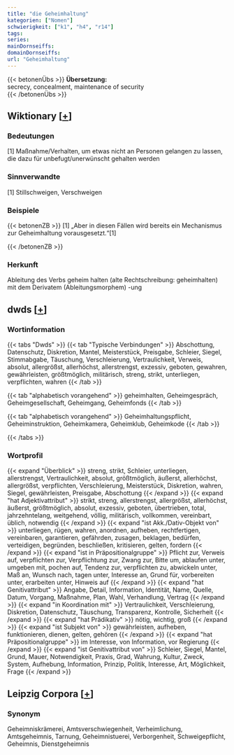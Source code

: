 ```yaml
---
title: "die Geheimhaltung"
kategorien: ["Nomen"]
schwierigkeit: ["k1", "h4", "r14"]
tags:
series:
mainDornseiffs:
domainDornseiffs:
url: "Geheimhaltung"
---
```


{{< betonenÜbs >}}
**Übersetzung:**  
secrecy, concealment, maintenance of security  
{{< /betonenÜbs >}}

## Wiktionary [[+](https://de.wiktionary.org/wiki/Geheimhaltung)]

### Bedeutungen
[1] Maßnahme/Verhalten, um etwas nicht an Personen gelangen zu lassen, die dazu für unbefugt/unerwünscht gehalten werden  

### Sinnverwandte
[1] Stillschweigen, Verschweigen  

### Beispiele
{{< betonenZB >}}
[1] „Aber in diesen Fällen wird bereits ein Mechanismus zur Geheimhaltung vorausgesetzt.“[1]  

{{< /betonenZB >}}
### Herkunft
Ableitung des Verbs geheim halten (alte Rechtschreibung: geheimhalten) mit dem Derivatem (Ableitungsmorphem) -ung  



## dwds [[+](https://www.dwds.de/wb/Geheimhaltung)]

### Wortinformation
{{< tabs "Dwds" >}}
{{< tab "Typische Verbindungen" >}}
Abschottung, Datenschutz, Diskretion, Mantel, Meisterstück, Preisgabe, Schleier, Siegel, Stimmabgabe, Täuschung, Verschleierung, Vertraulichkeit, Verweis, absolut, allergrößst, allerhöchst, allerstrengst, exzessiv, geboten, gewahren, gewährleisten, größtmöglich, militärisch, streng, strikt, unterliegen, verpflichten, wahren
{{< /tab >}}

{{< tab "alphabetisch vorangehend" >}}
geheimhalten, Geheimgespräch, Geheimgesellschaft, Geheimgang, Geheimfonds
{{< /tab >}}

{{< tab "alphabetisch vorangehend" >}}
Geheimhaltungspflicht, Geheiminstruktion, Geheimkamera, Geheimklub, Geheimkode
{{< /tab >}}

{{< /tabs >}}

### Wortprofil
{{< expand "Überblick" >}} streng, strikt, Schleier, unterliegen, allerstrengst, Vertraulichkeit, absolut, größtmöglich, äußerst, allerhöchst, allergrößst, verpflichten, Verschleierung, Meisterstück, Diskretion, wahren, Siegel, gewährleisten, Preisgabe, Abschottung {{< /expand >}}
{{< expand "hat Adjektivattribut" >}} strikt, streng, allerstrengst, allergrößst, allerhöchst, äußerst, größtmöglich, absolut, exzessiv, geboten, übertrieben, total, jahrzehntelang, weitgehend, völlig, militärisch, vollkommen, vereinbart, üblich, notwendig {{< /expand >}}
{{< expand "ist Akk./Dativ-Objekt von" >}} unterliegen, rügen, wahren, anordnen, aufheben, rechtfertigen, vereinbaren, garantieren, gefährden, zusagen, beklagen, bedürfen, verteidigen, begründen, beschließen, kritisieren, gelten, fordern {{< /expand >}}
{{< expand "ist in Präpositionalgruppe" >}} Pflicht zur, Verweis auf, verpflichten zur, Verpflichtung zur, Zwang zur, Bitte um, ablaufen unter, umgeben mit, pochen auf, Tendenz zur, verpflichten zu, abwickeln unter, Maß an, Wunsch nach, tagen unter, Interesse an, Grund für, vorbereiten unter, erarbeiten unter, Hinweis auf {{< /expand >}}
{{< expand "hat Genitivattribut" >}} Angabe, Detail, Information, Identität, Name, Quelle, Datum, Vorgang, Maßnahme, Plan, Wahl, Verhandlung, Vertrag {{< /expand >}}
{{< expand "in Koordination mit" >}} Vertraulichkeit, Verschleierung, Diskretion, Datenschutz, Täuschung, Transparenz, Kontrolle, Sicherheit {{< /expand >}}
{{< expand "hat Prädikativ" >}} nötig, wichtig, groß {{< /expand >}}
{{< expand "ist Subjekt von" >}} gewährleisten, aufheben, funktionieren, dienen, gelten, gehören {{< /expand >}}
{{< expand "hat Präpositionalgruppe" >}} im Interesse, von Information, vor Regierung {{< /expand >}}
{{< expand "ist Genitivattribut von" >}} Schleier, Siegel, Mantel, Grund, Mauer, Notwendigkeit, Praxis, Grad, Wahrung, Kultur, Zweck, System, Aufhebung, Information, Prinzip, Politik, Interesse, Art, Möglichkeit, Frage {{< /expand >}}

## Leipzig Corpora [[+](https://corpora.uni-leipzig.de/en/res?word=Geheimhaltung&corpusId=deu_newscrawl-public_2018)]


### Synonym
Geheimniskrämerei, Amtsverschwiegenheit, Verheimlichung, Amtsgeheimnis, Tarnung, Geheimnistuerei, Verborgenheit, Schweigepflicht, Geheimnis, Dienstgeheimnis

